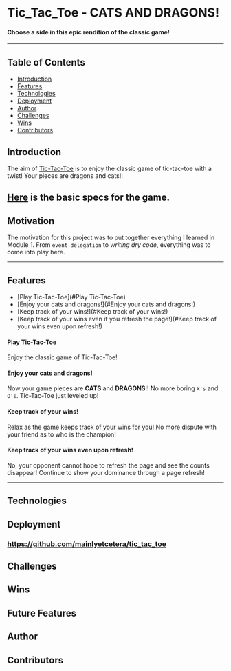 # Tic_Tac_Toe - CATS AND DRAGONS!

#### Choose a side in this epic rendition of the classic game!

---

## Table of Contents

- [Introduction](#introduction)
- [Features](#features)
- [Technologies](#technologies)
- [Deployment](#deployment)
- [Author](#author)
- [Challenges](#challenges)
- [Wins](#wins)
- [Contributors](#contributors)

## Introduction

The aim of [Tic-Tac-Toe](https://github.com/mainlyetcetera/tic_tac_toe) is to enjoy the classic game of tic-tac-toe with a twist! Your pieces are dragons and cats!!

[Here](https://frontend.turing.io/projects/module-1/tic-tac-toe-solo.html) is the basic specs for the game.
---

## Motivation

The motivation for this project was to put together everything I learned in Module 1. From `event delegation` to *writing dry code*, everything was to come into play here.

---

## Features

- [Play Tic-Tac-Toe](#Play Tic-Tac-Toe)
- [Enjoy your cats and dragons!](#Enjoy your cats and dragons!)
- [Keep track of your wins!](#Keep track of your wins!)
- [Keep track of your wins even if you refresh the page!](#Keep track of your wins even upon refresh!)

#### Play Tic-Tac-Toe

Enjoy the classic game of Tic-Tac-Toe!

#### Enjoy your cats and dragons!

Now your game pieces are **CATS** and **DRAGONS**!! No more boring `X's` and `O's`. Tic-Tac-Toe just leveled up!

#### Keep track of your wins!

Relax as the game keeps track of your wins for you! No more dispute with your friend as to who is the champion!

#### Keep track of your wins even upon refresh!

No, your opponent cannot hope to refresh the page and see the counts disappear! Continue to show your dominance through a page refresh!

---

## Technologies

## Deployment
### https://github.com/mainlyetcetera/tic_tac_toe

## Challenges

## Wins

## Future Features

## Author

## Contributors
